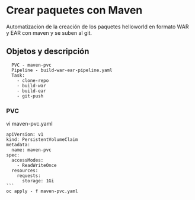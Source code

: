 # Crear paquetes con Maven

Automatizacion de la creación de los paquetes helloworld en formato WAR y EAR con maven y se suben al git.

## Objetos y descripción
```
  PVC - maven-pvc
  Pipeline - build-war-ear-pipeline.yaml
  Task:
    - clone-repo
    - build-war
    - build-ear
    - git-push
```

### PVC
vi maven-pvc.yaml
````
apiVersion: v1
kind: PersistentVolumeClaim
metadata:
  name: maven-pvc
spec:
  accessModes:
    - ReadWriteOnce
  resources:
    requests:
      storage: 1Gi
```
oc apply - f maven-pvc.yaml
